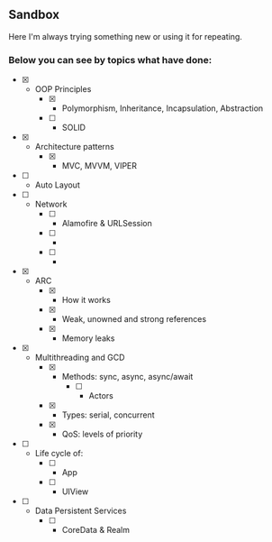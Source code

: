 ## Sandbox
Here I'm always trying something new or using it for repeating.

### Below you can see by topics what have done:

- [x] - OOP Principles
    - [x] - Polymorphism, Inheritance, Incapsulation, Abstraction
    - [ ] - SOLID
- [x] - Architecture patterns
    - [x] - MVC, MVVM, VIPER
- [ ] - Auto Layout
- [ ] - Network
    - [ ] - Alamofire & URLSession
    - [ ] - 
    - [ ] -  
- [x] - ARC
    - [x] - How it works
    - [x] - Weak, unowned and strong references
    - [x] - Memory leaks
- [x] - Multithreading and GCD 
    - [x] - Methods: sync, async, async/await
        - [ ] - Actors
    - [x] - Types: serial, concurrent
    - [x] - QoS: levels of priority
- [ ] - Life cycle of: 
    - [ ] - App
    - [ ] - UIView

- [ ] - Data Persistent Services
    - [ ] - CoreData & Realm
